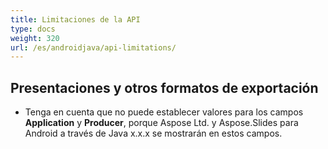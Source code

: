 ```yaml
---
title: Limitaciones de la API
type: docs
weight: 320
url: /es/androidjava/api-limitations/
---
```


## **Presentaciones y otros formatos de exportación**
- Tenga en cuenta que no puede establecer valores para los campos **Application** y **Producer**, porque Aspose Ltd. y Aspose.Slides para Android a través de Java x.x.x se mostrarán en estos campos.
